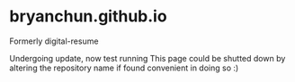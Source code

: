 # bryanchun.github.io
Formerly digital-resume

Undergoing update, now test running
This page could be shutted down by altering the repository name if found convenient in doing so :)
